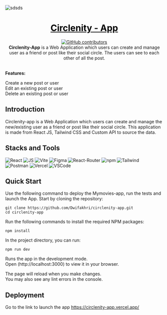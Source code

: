 ![sdsds](https://i.paste.pics/85eb34f694a0fbdcaa8971c2700a961e.png)

<a href="https://github.com/Dwifakhri/circlenity-app" style="color: black;">
    <h1 align="center">Circlenity - App</h1>
</a>
<p align="center">
    <a href="https://github.com/Dwifakhri/circlenity-app/graphs/contributors">
        <img src="https://img.shields.io/github/contributors/Dwifakhri/circlenity-app?style=for-the-badge&color=blue"
            alt="GitHub contributors">
    </a>
    </br>
    <b>Circlenity-App</b> is a Web Application which users can create and manage user as a friend or post like their social circle. The users can see to each other of all the post.
</p>
    </br>
    <b>Features:</b>
    <p>Create a new post or user</br>
    Edit an existing post or user</br>
    Delete an existing post or user</p>


## Introduction
Circlenity-app is a Web Application which users can create and manage the new/existing user as a friend or post like their social circle. This application is made from React JS, Tailwind CSS and Custom API to source the data.

## Stacks and Tools
<p>
  <img alt="React" src="https://img.shields.io/badge/-React-45b8d8?style=for-the-badge&logo=react&logoColor=white" />
  <img alt="JS" src="https://img.shields.io/badge/JavaScript-323330?style=for-the-badge&logo=javascript&logoColor=F7DF1E" />
  <img alt="Vite" src="https://img.shields.io/badge/Vite-B73BFE?style=for-the-badge&logo=vite&logoColor=FFD62E" />
  <img alt="Figma" src="https://img.shields.io/badge/Figma-F24E1E?style=for-the-badge&logo=figma&logoColor=white" />
  <img alt="React-Router" src="https://img.shields.io/badge/React_Router-CA4245?style=for-the-badge&logo=react-router&logoColor=white" />
  <img alt="npm" src="https://img.shields.io/badge/-NPM-CB3837?style=for-the-badge&logo=npm&logoColor=white" />
  <img alt="Tailwind" src="https://img.shields.io/badge/Tailwind_CSS-38B2AC?style=for-the-badge&logo=tailwind-css&logoColor=white" />
  <img alt="Postman" src="https://img.shields.io/badge/Postman-FF6C37?style=for-the-badge&logo=Postman&logoColor=white" />
  <img alt="Vercel" src="https://img.shields.io/badge/Vercel-000000?style=for-the-badge&logo=vercel&logoColor=white" />
  <img alt="VSCode" src="https://img.shields.io/badge/VSCode-0078D4?style=for-the-badge&logo=visual%20studio%20code&logoColor=white" />
    
</p>

## Quick Start
Use the following command to deploy the Mymovies-app, run the tests and launch the App. Start by cloning the repository:

```
git clone https://github.com/Dwifakhri/circlenity-app.git
cd circlenity-app
```

Run the following commands to install the required NPM packages:

```
npm install
```

In the project directory, you can run:
```
npm run dev
```

Runs the app in the development mode.\
Open (http://localhost:3000) to view it in your browser.

The page will reload when you make changes.\
You may also see any lint errors in the console.

## Deployment
Go to the link to launch the app
https://circlenity-app.vercel.app/

